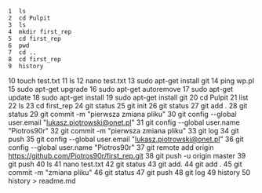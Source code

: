     1  ls
    2  cd Pulpit
    3  ls
    4  mkdir first_rep
    5  cd first_rep
    6  pwd
    7  cd ..
    8  cd first_rep
    9  history
   10  touch test.txt
   11  ls
   12  nano test.txt
   13  sudo apt-get install git
   14  ping wp.pl
   15  sudo apt-get upgrade
   16  sudo apt-get autoremove 
   17  sudo apt-get update
   18  sudo apt-get install
   19  sudo apt-get install git
   20  cd Pulpit
   21  list
   22  ls
   23  cd first_rep
   24  git status
   25  git init
   26  git status
   27  git add .
   28  git status
   29  git commit -m "pierwsza zmiana pliku"
   30  git config --global user.email "lukasz.piotrowski@onet.pl"
   31  git config --global user.name "Piotros90r"
   32  git commit -m "pierwsza zmiana pliku"
   33  git log
   34  git push
   35  git config --global user.email "lukasz.piotrowski@onet.pl"
   36  git config --global user.name "Piotros90r"
   37  git remote add origin https://github.com/Piotros90r/first_rep.git
   38  git push -u origin master
   39  git push
   40  ls
   41  nano test.txt
   42  git status
   43  git add. 
   44  git add .
   45  git commit -m "zmiana pliku"
   46  git status
   47  git push
   48  git log
   49  history
   50  history > readme.md
